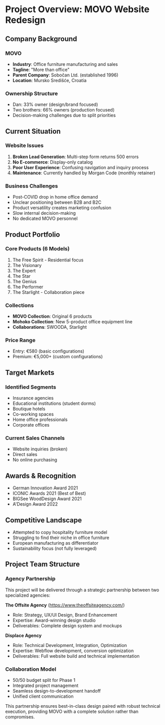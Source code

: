 # Project Overview: MOVO Website Redesign

## Company Background

### MOVO
- **Industry**: Office furniture manufacturing and sales
- **Tagline**: "More than office"
- **Parent Company**: Sobočan Ltd. (established 1996)
- **Location**: Mursko Središće, Croatia

### Ownership Structure
- Dan: 33% owner (design/brand focused)
- Two brothers: 66% owners (production focused)
- Decision-making challenges due to split priorities

## Current Situation

### Website Issues
1. **Broken Lead Generation**: Multi-step form returns 500 errors
2. **No E-commerce**: Display-only catalog
3. **Poor User Experience**: Confusing navigation and inquiry process
4. **Maintenance**: Currently handled by Morgan Code (monthly retainer)

### Business Challenges
- Post-COVID drop in home office demand
- Unclear positioning between B2B and B2C
- Product versatility creates marketing confusion
- Slow internal decision-making
- No dedicated MOVO personnel

## Product Portfolio

### Core Products (6 Models)
1. The Free Spirit - Residential focus
2. The Visionary
3. The Expert
4. The Star
5. The Genius
6. The Performer
7. The Starlight - Collaboration piece

### Collections
- **MOVO Collection**: Original 6 products
- **Mohoko Collection**: New 5-product office equipment line
- **Collaborations**: SWOODA, Starlight

### Price Range
- Entry: €580 (basic configurations)
- Premium: €5,000+ (custom configurations)

## Target Markets

### Identified Segments
- Insurance agencies
- Educational institutions (student dorms)
- Boutique hotels
- Co-working spaces
- Home office professionals
- Corporate offices

### Current Sales Channels
- Website inquiries (broken)
- Direct sales
- No online purchasing

## Awards & Recognition
- German Innovation Award 2021
- ICONIC Awards 2021 (Best of Best)
- BIGSee WoodDesign Award 2021
- A'Design Award 2022

## Competitive Landscape
- Attempted to copy hospitality furniture model
- Struggling to find their niche in office furniture
- European manufacturing as differentiator
- Sustainability focus (not fully leveraged)

## Project Team Structure

### Agency Partnership
This project will be delivered through a strategic partnership between two specialized agencies:

**The Offsite Agency** (https://www.theoffsiteagency.com/)
- Role: Strategy, UX/UI Design, Brand Enhancement
- Expertise: Award-winning design studio
- Deliverables: Complete design system and mockups

**Displace Agency**
- Role: Technical Development, Integration, Optimization  
- Expertise: Webflow development, conversion optimization
- Deliverables: Full website build and technical implementation

### Collaboration Model
- 50/50 budget split for Phase 1
- Integrated project management
- Seamless design-to-development handoff
- Unified client communication

This partnership ensures best-in-class design paired with robust technical execution, providing MOVO with a complete solution rather than compromises.
